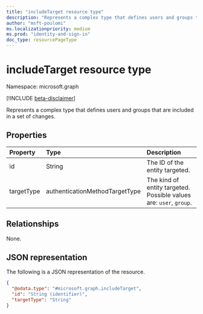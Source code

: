 ```yaml
---
title: "includeTarget resource type"
description: "Represents a complex type that defines users and groups that are included in a set of changes."
author: "msft-poulomi"
ms.localizationpriority: medium
ms.prod: "identity-and-sign-in"
doc_type: resourcePageType
---
```


# includeTarget resource type

Namespace: microsoft.graph

[!INCLUDE [beta-disclaimer](../../includes/beta-disclaimer.md)]

Represents a complex type that defines users and groups that are included in a set of changes.

## Properties

|Property|Type|Description|
|:---|:---|:---|
|id|String|The ID of the entity targeted.|
|targetType|authenticationMethodTargetType|The kind of entity targeted. Possible values are: `user`, `group`.|

## Relationships

None.

## JSON representation

The following is a JSON representation of the resource.
<!-- {
  "blockType": "resource",
  "@odata.type": "microsoft.graph.includeTarget"
}
-->
``` json
{
  "@odata.type": "#microsoft.graph.includeTarget",
  "id": "String (identifier)",
  "targetType": "String"
}
```
